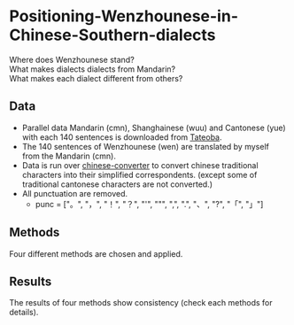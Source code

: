 # Positioning-Wenzhounese-in-Chinese-Southern-dialects
Where does Wenzhounese stand? <br>
What makes dialects dialects from Mandarin? <br>
What makes each dialect different from others? <br>

## Data
- Parallel data Mandarin (cmn), Shanghainese (wuu) and Cantonese (yue) with each 140 sentences is downloaded from [Tateoba](https://tatoeba.org/en).
- The 140 sentences of Wenzhounese (wen) are translated by myself from the Mandarin (cmn).
- Data is run over [chinese-converter](https://github.com/zachary822/chinese-converter) to convert chinese traditional characters into their simplified correspondents. (except some of traditional cantonese characters are not converted.)
- All punctuation are removed.
  - punc = ["。", "，", "！", "？", "'", "\"", ",", ".", "、", "?", "「", "」"]

## Methods
Four different methods are chosen and applied. 

## Results
The results of four methods show consistency (check each methods for details).
